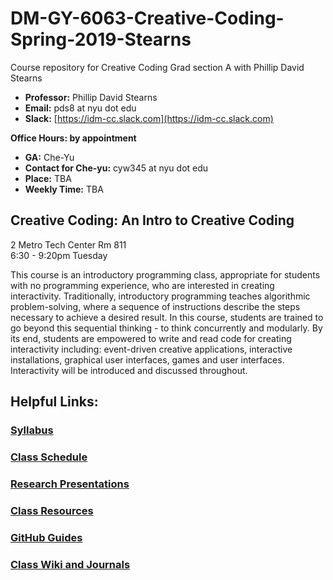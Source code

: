 # DM-GY-6063-Creative-Coding-Spring-2019-Stearns
Course repository for Creative Coding Grad section A with Phillip David Stearns

* **Professor:** Phillip David Stearns
* **Email:** pds8 at nyu dot edu
* **Slack:** [https://idm-cc.slack.com](https://idm-cc.slack.com)
<!--* [OpenProcessing](https://www.openprocessing.org)-->

**Office Hours: by appointment** 

* **GA:** Che-Yu
* **Contact for Che-yu:** cyw345 at nyu dot edu<!--[calendar](https://calendly.com/cyw345/office-hour-of-creative-coding-ta-che-yu/09-21-2018)  **maximum 3 people per hour**-->
* **Place:** TBA
* **Weekly Time:** TBA

<!--
* **1. Monday 10 AM - 6 PM**
* **2. Wednesday 18 PM - 22 PM**
* **3. Friday 10 AM - 6 PM**
-->

## Creative Coding: An Intro to Creative Coding
2 Metro Tech Center Rm 811<br>
6:30 - 9:20pm Tuesday

This course is an introductory programming class, appropriate for students with no programming experience, who are interested in creating interactivity.  Traditionally, introductory programming teaches algorithmic problem-solving, where a sequence of instructions describe the steps necessary to achieve a desired result.  In this course, students are trained to go beyond this sequential thinking - to think concurrently and modularly.  By its end, students are empowered to write and read code for creating interactivity including: event-driven creative applications, interactive installations,  graphical user interfaces, games and user interfaces.  Interactivity will be introduced and discussed throughout.

## Helpful Links:

### [Syllabus](syllabus.md)
### [Class Schedule](schedule.md)
### [Research Presentations](research_presentation.md)
### [Class Resources](resources.md)
### [GitHub Guides](https://github.com/pds-nyu-idm-cc/DM-GY-6063-Creative-Coding-Spring-2019-Stearns/blob/master/github_help/github_help.md)
### [Class Wiki and Journals](https://github.com/pds-nyu-idm-cc/DM-GY-6063-Creative-Coding-Spring-2019-Stearns/wiki)